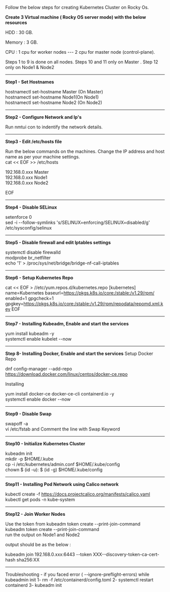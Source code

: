 Follow the below steps for creating Kubernetes Cluster on Rocky Os.

**Create 3 Virtual machine ( Rocky OS server mode) with the below resources**

HDD : 30 GB.

Memory : 3 GB.

CPU : 1 cpu for worker nodes --- 2 cpu for master node (control-plane).

Steps 1 to 9 is done on all nodes. Steps 10 and 11 only on Master . Step 12 only on Node1 & Node2

-------------------------------------------------------

**Step1 - Set Hostnames**

hostnamectl set-hostname Master (On Master)<br />
hostnamectl set-hostname Node1(On Node1)<br />
hostnamectl set-hostname Node2 (On Node2)<br />

------------------------------------------------------

**Step2 - Configure Network and Ip's**

Run nmtui con to indentify the network details.<br />

------------------------------------------------------------

**Step3 - Edit /etc/hosts file**

Run the below commands on the machines. Change the IP address and host name as per your machine settings.<br />
cat << EOF >> /etc/hosts<br />

192.168.0.xxx Master<br />
192.168.0.xxx Node1<br />
192.168.0.xxx Node2<br />

EOF
  
-----------------------------------------------------------
  
**Step4 - Disable SELinux**
  
setenforce 0<br />
sed -i --follow-symlinks 's/SELINUX=enforcing/SELINUX=disabled/g' /etc/sysconfig/selinux<br />

-----------------------------------------------------------
  
**Step5 - Disable firewall and edit Iptables settings**
  
systemctl disable firewalld<br />
modprobe br_netfilter<br />
echo '1' > /proc/sys/net/bridge/bridge-nf-call-iptables<br />
  
----------------------------------------------------------
  
**Step6 - Setup Kubernetes Repo**

cat << EOF > //etc/yum.repos.d/kubernetes.repo
[kubernetes]
name=Kubernetes
baseurl=https://pkgs.k8s.io/core:/stable:/v1.29/rpm/
enabled=1
gpgcheck=1
gpgkey=https://pkgs.k8s.io/core:/stable:/v1.29/rpm/repodata/repomd.xml.key
EOF<br />

---------------------------------------------------------
  
**Step7 - Installing Kubeadm, Enable and start the services**
  
yum install kubeadm -y<br />
systemctl enable kubelet --now <br />
  
--------------------------------------------------------

**Step 8- Installing Docker, Enable and start the services**
Setup Docker Repo

dnf config-manager --add-repo https://download.docker.com/linux/centos/docker-ce.repo <br /> 

Installing

yum install docker-ce docker-ce-cli containerd.io -y <br />
systemctl enable docker --now <br />

-----------------------------------------------------

**Step9 - Disable Swap**
  
swapoff -a<br />
vi /etc/fstab and Comment the line with Swap Keyword<br />
  
-----------------------------------------------------
  
**Step10 - Initialize Kubernetes Cluster**

kubeadm init<br />
mkdir -p $HOME/.kube<br />
cp -i /etc/kubernetes/admin.conf $HOME/.kube/config<br />
chown $ (id -u): $ (id -g) $HOME/.kube/config
  
------------------------------------------------------
  
**Step11 - Installing Pod Network using Calico network**

kubectl create -f https://docs.projectcalico.org/manifests/calico.yaml<br />
kubectl get pods -n kube-system<br />

----------------------------------------------------
**Step12 - Join Worker Nodes**
  
  Use the token from kubeadm token create --print-join-command <br />
  kubeadm token create --print-join-command<br />
  run the output on Node1 and Node2<br />
  
  output should be as the below :
  
  kubeadm join 192.168.0.xxx:6443 --token XXX\--discovery-token-ca-cert-hash sha256:XX<br />

  ---------------------------------------------------
  Troubleshooting - if you faced error ( --ignore-preflight-errors) while kubeadmin init
  1- rm -f /etc/containerd/config.toml
  2- systemctl restart containerd
  3- kubeadm init
  
